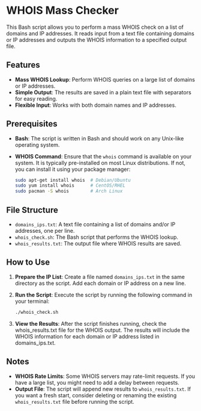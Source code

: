 # WHOIS Mass Checker

This Bash script allows you to perform a mass WHOIS check on a list of domains and IP addresses. It reads input from a text file containing domains or IP addresses and outputs the WHOIS information to a specified output file.

## Features

- **Mass WHOIS Lookup**: Perform WHOIS queries on a large list of domains or IP addresses.
- **Simple Output**: The results are saved in a plain text file with separators for easy reading.
- **Flexible Input**: Works with both domain names and IP addresses.

## Prerequisites

- **Bash**: The script is written in Bash and should work on any Unix-like operating system.
- **WHOIS Command**: Ensure that the `whois` command is available on your system. It is typically pre-installed on most Linux distributions. If not, you can install it using your package manager:

  ```bash
  sudo apt-get install whois  # Debian/Ubuntu
  sudo yum install whois      # CentOS/RHEL
  sudo pacman -S whois        # Arch Linux

## File Structure

- `domains_ips.txt`: A text file containing a list of domains and/or IP addresses, one per line.
- `whois_check.sh`: The Bash script that performs the WHOIS lookup.
- `whois_results.txt`: The output file where WHOIS results are saved.

## How to Use

1. **Prepare the IP List**: Create a file named `domains_ips.txt` in the same directory as the script. Add each domain or IP address on a new line.

2. **Run the Script**: Execute the script by running the following command in your terminal:

   ```bash
   ./whois_check.sh

3. **View the Results**: After the script finishes running, check the whois_results.txt file for the WHOIS output. The results will include the WHOIS information for each domain or IP address listed in domains_ips.txt.

## Notes

- **WHOIS Rate Limits**: Some WHOIS servers may rate-limit requests. If you have a large list, you might need to add a delay between requests.
- **Output File**: The script will append new results to `whois_results.txt`. If you want a fresh start, consider deleting or renaming the existing `whois_results.txt` file before running the script.
